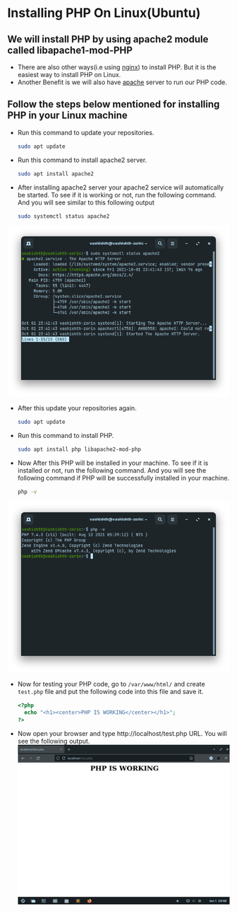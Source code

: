 # Installing PHP On Linux(Ubuntu)

## We will install PHP by using apache2 module called libapache1-mod-PHP

- There are also other ways(i.e using [nginx](https://www.nginx.com/)) to install PHP. But it is the easiest way to install PHP on Linux.
- Another Benefit is we will also have [apache](https://www.apache.org/) server to run our PHP code.

## Follow the steps below mentioned for installing PHP in your Linux machine

- Run this command to update your repositories.
  ```bash
  sudo apt update
  ```
- Run this command to install apache2 server.
  ```bash
  sudo apt install apache2
  ```
- After installing apache2 server your apache2 service will automatically be started. To see if it is working or not, run the following command. And you will see similar to this following output
  ```bash
  sudo systemctl status apache2
  ```
![systemctl](img/confirmapache.png)
- After this update your repositories again.
  ```bash
  sudo apt update
  ```
- Run this command to install PHP.
  ```bash
  sudo apt install php libapache2-mod-php
  ```
- Now After this PHP will be installed in your machine. To see if it is installed or not, run the following command. And you will see the following command if PHP will be successfully installed in your machine.
  ```bash
  php -v
  ```
![phpversion](img/phpversion.png)
- Now for testing your PHP code, go to `/var/www/html/` and create `test.php` file and put the following code into this file and save it.
  ```php
  <?php
    echo "<h1><center>PHP IS WORKING</center></h1>";
  ?>
  ```
- Now open your browser and type http://localhost/test.php URL. You will see the following output.
  ![browserapache](img/phpworkingfine.png)
